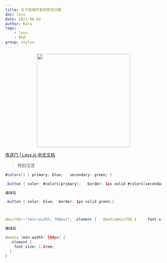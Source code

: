 ```yaml
---
title: 关于前端开发的样式问题
des: less
date: 2021-06-02
author: Kora
tags:
    - less
    - 样式
group: stylus
---
```


<img src="https://less.bootcss.com/public/img/less_logo.png" style='display: block; margin: 0 auto; width: 300px'/>

[传送门 | Less.js 中文文档](https://less.bootcss.com/#)

> 特别注意

```java
#colors() { primary: blue;   secondary: green; }

.button { color: #colors[primary];   border: 1px solid #colors[secondary]; }

编译后

.button { color: blue;  border: 1px solid green;}



@min768:~"(min-width: 768px)"; .element {   @media@min768 {     font-size: 1.2rem;   } }

编译后

@media (min-width: 768px) {
  .element {
    font-size: 1.2rem;
  }
}
```

[_ less.js _less.bootcss.com_pic_f43079da.png_https_www.liangtengyu.com_9998_images_pic_f43079da.png]: https://link.zhihu.com/?target=https%3A//less.bootcss.com/%23
